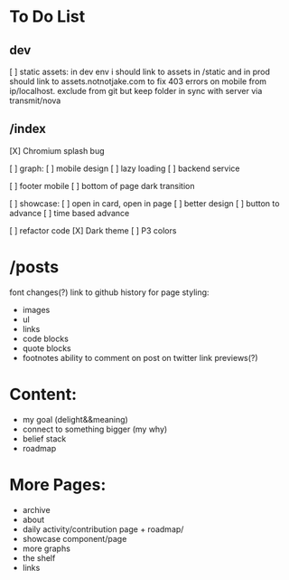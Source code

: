 # To Do List 

## dev
[ ] static assets: in dev env i should link to assets in /static and in prod should link to assets.notnotjake.com to fix 403 errors on mobile from ip/localhost. exclude from git but keep folder in sync with server via transmit/nova

## /index
[X] Chromium splash bug

[ ] graph:
	[ ] mobile design
	[ ] lazy loading
	[ ] backend service
	
[ ] footer mobile
[ ] bottom of page dark transition

[ ] showcase:
	[ ] open in card, open in page
	[ ] better design
	[ ] button to advance
	[ ] time based advance

[ ] refactor code
[X] Dark theme
[ ] P3 colors

# /posts
font changes(?)
link to github history for page
styling:
- images
- ul
- links
- code blocks
- quote blocks
- footnotes
ability to comment on post on twitter
link previews(?)

# Content:
- my goal (delight&&meaning)
- connect to something bigger (my why)
- belief stack
- roadmap

# More Pages:
- archive
- about
- daily activity/contribution page + roadmap/
- showcase component/page
- more graphs
- the shelf
- links
